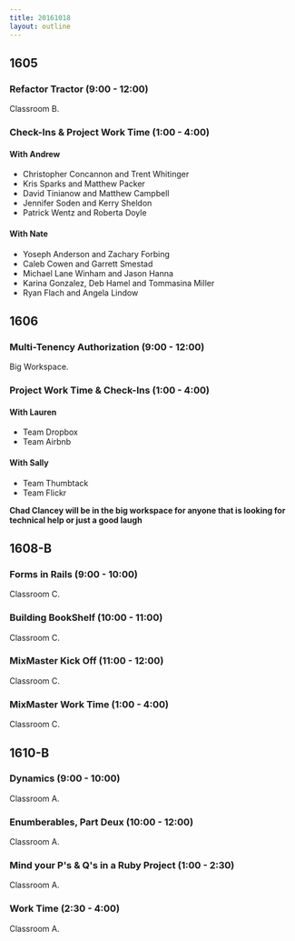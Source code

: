 ```yaml
---
title: 20161018
layout: outline
---
```



## 1605

### Refactor Tractor (9:00 - 12:00)

Classroom B.

### Check-Ins & Project Work Time (1:00 - 4:00)

#### With Andrew

- Christopher Concannon and Trent Whitinger
- Kris Sparks and Matthew Packer
- David Tinianow and Matthew Campbell
- Jennifer Soden and Kerry Sheldon
- Patrick Wentz and Roberta Doyle

#### With Nate

- Yoseph Anderson and Zachary Forbing
- Caleb Cowen and Garrett Smestad
- Michael Lane Winham and Jason Hanna
- Karina Gonzalez, Deb Hamel and Tommasina Miller
- Ryan Flach and Angela Lindow



## 1606

### Multi-Tenency Authorization (9:00 - 12:00)

Big Workspace.

### Project Work Time & Check-Ins (1:00 - 4:00)

#### With Lauren

* Team Dropbox
* Team Airbnb

#### With Sally

* Team Thumbtack
* Team Flickr

__Chad Clancey will be in the big workspace for anyone that is looking for
technical help or just a good laugh__


## 1608-B

### Forms in Rails (9:00 - 10:00)

Classroom C.

### Building BookShelf (10:00 - 11:00)

Classroom C.

### MixMaster Kick Off (11:00 - 12:00)

Classroom C.

### MixMaster Work Time (1:00 - 4:00)

Classroom C.


## 1610-B

### Dynamics (9:00 - 10:00)

Classroom A.

### Enumberables, Part Deux (10:00 - 12:00)

Classroom A.

### Mind your P's & Q's in a Ruby Project (1:00 - 2:30)

Classroom A.

### Work Time (2:30 - 4:00)

Classroom A.

